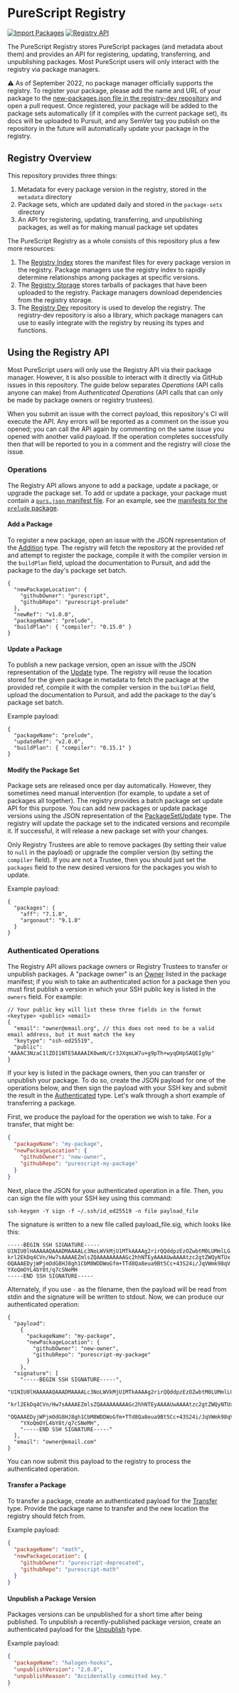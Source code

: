 # PureScript Registry

[![Import Packages](https://github.com/purescript/registry-preview/actions/workflows/importer.yml/badge.svg)](https://github.com/purescript/registry-preview/actions/workflows/importer.yml)
[![Registry API](https://github.com/purescript/registry-preview/actions/workflows/api.yml/badge.svg)](https://github.com/purescript/registry-preview/actions/workflows/api.yml)

The PureScript Registry stores PureScript packages (and metadata about them) and provides an API for registering, updating, transferring, and unpublishing packages. Most PureScript users will only interact with the registry via package managers.

:warning: As of September 2022, no package manager officially supports the registry. To register your package, please add the name and URL of your package to the [new-packages.json file in the registry-dev repository](https://github.com/purescript/registry/blob/master/new-packages.json) and open a pull request. Once registered, your package will be added to the package sets automatically (if it compiles with the current package set), its docs will be uploaded to Pursuit, and any SemVer tag you publish on the repository in the future will automatically update your package in the registry.

## Registry Overview

This repository provides three things:

1. Metadata for every package version in the registry, stored in the `metadata` directory
2. Package sets, which are updated daily and stored in the `package-sets` directory
3. An API for registering, updating, transferring, and unpublishing packages, as well as for making manual package set updates

The PureScript Registry as a whole consists of this repository plus a few more resources:

1. The [Registry Index](https://github.com/purescript/registry-index) stores the manifest files for every package version in the registry. Package managers use the registry index to rapidly determine relationships among packages at specific versions.
2. The [Registry Storage](https://packages.registry.purescript.org) stores tarballs of packages that have been uploaded to the registry. Package managers download dependencies from the registry storage.
3. The [Registry Dev](https://github.com/purescript/registry-dev) repository is used to develop the registry. The registry-dev repository is also a library, which package managers can use to easily integrate with the registry by reusing its types and functions.

## Using the Registry API

Most PureScript users will only use the Registry API via their package manager. However, it is also possible to interact with it directly via GitHub issues in this repository. The guide below separates _Operations_ (API calls anyone can make) from _Authenticated Operations_ (API calls that can only be made by package owners or registry trustees).

When you submit an issue with the correct payload, this repository's CI will execute the API. Any errors will be reported as a comment on the issue you opened; you can call the API again by commenting on the same issue you opened with another valid payload. If the operation completes successfully then that will be reported to you in a comment and the registry will close the issue.

### Operations

The Registry API allows anyone to add a package, update a package, or upgrade the package set. To add or update a package, your package must contain a [`purs.json` manifest file](https://github.com/purescript/registry/blob/24db591b992b99730ea23211d746bc4c5fe295d7/src/Registry/Schema.purs#L21-L30). For an example, see the [manifests for the `prelude` package](https://github.com/purescript/registry-index/blob/main/pr/el/prelude).

#### Add a Package

To register a new package, open an issue with the JSON representation of the [Addition](https://github.com/purescript/registry/blob/24db591b992b99730ea23211d746bc4c5fe295d7/src/Registry/Schema.purs#L250-L255) type. The registry will fetch the repository at the provided ref and attempt to register the package, compile it with the compiler version in the `buildPlan` field, upload the documentation to Pursuit, and add the package to the day's package set batch.

```jsonc
{
  "newPackageLocation": {
    "githubOwner": "purescript",
    "githubRepo": "purescript-prelude"
  },
  "newRef": "v1.0.0",
  "packageName": "prelude",
  "buildPlan": { "compiler": "0.15.0" }
}
```

#### Update a Package

To publish a new package version, open an issue with the JSON representation of the [Update](https://github.com/purescript/registry/blob/24db591b992b99730ea23211d746bc4c5fe295d7/src/Registry/Schema.purs#L257-L261) type. The registry will reuse the location stored for the given package in metadata to fetch the package at the provided ref, compile it with the compiler version in the `buildPlan` field, upload the documentation to Pursuit, and add the package to the day's package set batch.

Example payload:

```jsonc
{
  "packageName": "prelude",
  "updateRef": "v2.0.0",
  "buildPlan": { "compiler": "0.15.1" }
}
```

#### Modify the Package Set

Package sets are released once per day automatically. However, they sometimes need manual intervention (for example, to update a set of packages all together). The registry provides a batch package set update API for this purpose. You can add new packages or update package versions using the JSON representation of the [PackageSetUpdate](https://github.com/purescript/registry/blob/24db591b992b99730ea23211d746bc4c5fe295d7/src/Registry/Schema.purs#L263-L266) type. The registry will update the package set to the indicated versions and recompile it. If successful, it will release a new package set with your changes.

Only Registry Trustees are able to remove packages (by setting their value to `null` in the payload) or upgrade the compiler version (by setting the `compiler` field). If you are not a Trustee, then you should just set the `packages` field to the new desired versions for the packages you wish to update.

Example payload:

```jsonc
{
  "packages": {
    "aff": "7.1.0",
    "argonaut": "9.1.0"
  }
}
```

### Authenticated Operations

The Registry API allows package owners or Registry Trustees to transfer or unpublish packages. A "package owner" is an [Owner](https://github.com/purescript/registry/blob/24db591b992b99730ea23211d746bc4c5fe295d7/src/Registry/Schema.purs#L55-L59) listed in the package manifest; if you wish to take an authenticated action for a package then you must first publish a version in which your SSH public key is listed in the `owners` field. For example:

```jsonc
// Your public key will list these three fields in the format <keytype> <public> <email>
{
  "email": "owner@email.org", // this does not need to be a valid email address, but it must match the key
  "keytype": "ssh-ed25519",
  "public": "AAAAC3NzaC1lZDI1NTE5AAAAIK0wmN/Cr3JXqmLW7u+g9pTh+wyqDHpSAQEIg9p"
}
```

If your key is listed in the package owners, then you can transfer or unpublish your package. To do so, create the JSON payload for one of the operations below, and then sign the payload with your SSH key and submit the result in the [Authenticated](https://github.com/purescript/registry/blob/24db591b992b99730ea23211d746bc4c5fe295d7/src/Registry/Schema.purs#L227-L234) type. Let's walk through a short example of transferring a package.

First, we produce the payload for the operation we wish to take. For a transfer, that might be:

```json
{
  "packageName": "my-package",
  "newPackageLocation": {
    "githubOwner": "new-owner",
    "githubRepo": "purescript-my-package"
  }
}
```

Next, place the JSON for your authenticated operation in a file. Then, you can sign the file with your SSH key using this command:

```console
ssh-keygen -Y sign -f ~/.ssh/id_ed25519 -n file payload_file
```

The signature is written to a new file called payload_file.sig, which looks like this:

```
-----BEGIN SSH SIGNATURE-----
U1NIU0lHAAAAAQAAADMAAAALc3NoLWVkMjU1MTkAAAAg2rirQQddpzEzOZwbtM0LUMmlLG
krl2EkDq4CVn/Hw7sAAAAEZmlsZQAAAAAAAAAGc2hhNTEyAAAAUwAAAAtzc2gtZWQyNTUx
OQAAAEDyjWPjmOdG8HJ8gh1CbM8WDDWoGfm+TTd8Qa8eua9Bt5Cc+43S24i/JqVWmk98qV
YXoQmOYL4bY8t/q7cSNeMH
-----END SSH SIGNATURE-----
```

Alternately, if you use `-` as the filename, then the payload will be read from stdin and the signature will be written to stdout. Now, we can produce our authenticated operation:

```jsonc
{
  "payload":
    {
      "packageName": "my-package",
      "newPackageLocation": {
        "githubOwner": "new-owner",
        "githubRepo": "purescript-my-package"
      }
    },
  "signature": [
    "-----BEGIN SSH SIGNATURE-----",
    "U1NIU0lHAAAAAQAAADMAAAALc3NoLWVkMjU1MTkAAAAg2rirQQddpzEzOZwbtM0LUMmlLG"
    "krl2EkDq4CVn/Hw7sAAAAEZmlsZQAAAAAAAAAGc2hhNTEyAAAAUwAAAAtzc2gtZWQyNTUx",
    "OQAAAEDyjWPjmOdG8HJ8gh1CbM8WDDWoGfm+TTd8Qa8eua9Bt5Cc+43S24i/JqVWmk98qV",
    "YXoQmOYL4bY8t/q7cSNeMH",
    "-----END SSH SIGNATURE-----"
  ],
  "email": "owner@email.com"
}
```

You can now submit this payload to the registry to process the authenticated operation.

#### Transfer a Package

To transfer a package, create an authenticated payload for the [Transfer](https://github.com/purescript/registry/blob/24db591b992b99730ea23211d746bc4c5fe295d7/src/Registry/Schema.purs#L274-L277) type. Provide the package name to transfer and the new location the registry should fetch from.

Example payload:

```json
{
  "packageName": "math",
  "newPackageLocation": {
    "githubOwner": "purescript-deprecated",
    "githubRepo": "purescript-math"
  }
}
```

#### Unpublish a Package Version

Packages versions can be unpublished for a short time after being published. To unpublish a recently-published package version, create an authenticated payload for the [Unpublish](https://github.com/purescript/registry/blob/24db591b992b99730ea23211d746bc4c5fe295d7/src/Registry/Schema.purs#L268-L272) type.

Example payload:

```json
{
  "packageName": "halogen-hooks",
  "unpublishVersion": "2.0.0",
  "unpublishReason": "Accidentally committed key."
}
```
